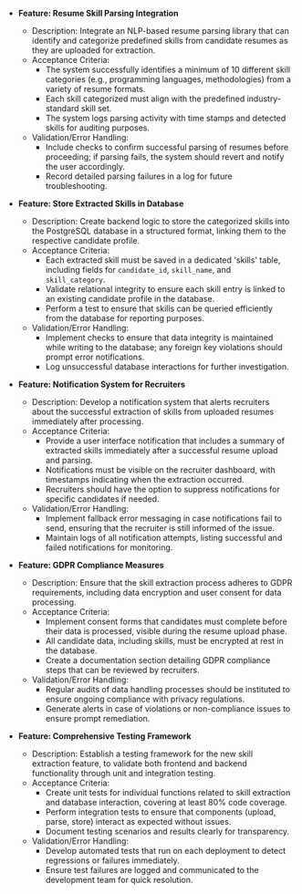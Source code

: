 - **Feature: Resume Skill Parsing Integration**
  - Description: Integrate an NLP-based resume parsing library that can identify and categorize predefined skills from candidate resumes as they are uploaded for extraction.
  - Acceptance Criteria:
    - The system successfully identifies a minimum of 10 different skill categories (e.g., programming languages, methodologies) from a variety of resume formats.
    - Each skill categorized must align with the predefined industry-standard skill set.
    - The system logs parsing activity with time stamps and detected skills for auditing purposes.
  - Validation/Error Handling:
    - Include checks to confirm successful parsing of resumes before proceeding; if parsing fails, the system should revert and notify the user accordingly.
    - Record detailed parsing failures in a log for future troubleshooting.

- **Feature: Store Extracted Skills in Database**
  - Description: Create backend logic to store the categorized skills into the PostgreSQL database in a structured format, linking them to the respective candidate profile.
  - Acceptance Criteria:
    - Each extracted skill must be saved in a dedicated 'skills' table, including fields for `candidate_id`, `skill_name`, and `skill_category`.
    - Validate relational integrity to ensure each skill entry is linked to an existing candidate profile in the database.
    - Perform a test to ensure that skills can be queried efficiently from the database for reporting purposes.
  - Validation/Error Handling:
    - Implement checks to ensure that data integrity is maintained while writing to the database; any foreign key violations should prompt error notifications.
    - Log unsuccessful database interactions for further investigation.

- **Feature: Notification System for Recruiters**
  - Description: Develop a notification system that alerts recruiters about the successful extraction of skills from uploaded resumes immediately after processing.
  - Acceptance Criteria:
    - Provide a user interface notification that includes a summary of extracted skills immediately after a successful resume upload and parsing.
    - Notifications must be visible on the recruiter dashboard, with timestamps indicating when the extraction occurred.
    - Recruiters should have the option to suppress notifications for specific candidates if needed.
  - Validation/Error Handling:
    - Implement fallback error messaging in case notifications fail to send, ensuring that the recruiter is still informed of the issue.
    - Maintain logs of all notification attempts, listing successful and failed notifications for monitoring.

- **Feature: GDPR Compliance Measures**
  - Description: Ensure that the skill extraction process adheres to GDPR requirements, including data encryption and user consent for data processing.
  - Acceptance Criteria:
    - Implement consent forms that candidates must complete before their data is processed, visible during the resume upload phase.
    - All candidate data, including skills, must be encrypted at rest in the database.
    - Create a documentation section detailing GDPR compliance steps that can be reviewed by recruiters.
  - Validation/Error Handling:
    - Regular audits of data handling processes should be instituted to ensure ongoing compliance with privacy regulations.
    - Generate alerts in case of violations or non-compliance issues to ensure prompt remediation.

- **Feature: Comprehensive Testing Framework**
  - Description: Establish a testing framework for the new skill extraction feature, to validate both frontend and backend functionality through unit and integration testing.
  - Acceptance Criteria:
    - Create unit tests for individual functions related to skill extraction and database interaction, covering at least 80% code coverage.
    - Perform integration tests to ensure that components (upload, parse, store) interact as expected without issues.
    - Document testing scenarios and results clearly for transparency.
  - Validation/Error Handling:
    - Develop automated tests that run on each deployment to detect regressions or failures immediately.
    - Ensure test failures are logged and communicated to the development team for quick resolution.
